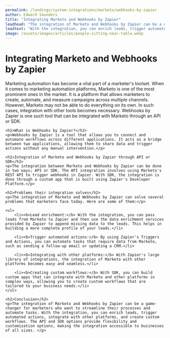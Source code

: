 ```yaml
---
permalink: /landings/system-integrations/marketo/webhooks-by-zapier
author: Edward Saunders
title: "Integrating Marketo and Webhooks by Zapier"
leadhead: "The integration of Marketo and Webhooks by Zapier can be a game-changer for marketers who want to streamline their processes and automate tasks"
leadtext: "With the integration, you can enrich leads, trigger automated actions, integrate with other platforms, and create custom workflows. The API and SDK options provide flexibility and customization options, making the integration accessible to businesses of all sizes."
image: /assets/images/articles/people-sitting-near-table.webp
---
```

<div class="arttext">	<h1>Integrating Marketo and Webhooks by Zapier</h1>
	<p>Marketing automation has become a vital part of a marketer's toolset. When it comes to marketing automation platforms, Marketo is one of the most prominent ones in the market. It is a platform that allows marketers to create, automate, and measure campaigns across multiple channels. However, Marketo may not be able to do everything on its own. In such cases, integration with other tools becomes necessary. Webhooks by Zapier is one such tool that can be integrated with Marketo through an API or SDK.</p>

	<h2>What is Webhooks by Zapier?</h2>
	<p>Webhooks by Zapier is a tool that allows you to connect and automate workflows across different applications. It acts as a bridge between two applications, allowing them to share data and trigger actions without any manual intervention.</p>

	<h2>Integration of Marketo and Webhooks by Zapier through API or SDK</h2>
	<p>The integration between Marketo and Webhooks by Zapier can be done in two ways; API or SDK. The API integration involves using Marketo's REST API to trigger webhooks in Zapier. With SDK, the integration is done through a custom app that is built using Zapier's Developer Platform.</p>

	<h2>Problems their integration solves</h2>
	<p>The integration of Marketo and Webhooks by Zapier can solve several problems that marketers face today. Here are some of them:</p>

	<ul>
		<li><b>Lead enrichment:</b> With the integration, you can pass leads from Marketo to Zapier and then use the data enrichment services provided by Zapier to append missing data to the leads. This helps in building a more complete profile of your leads.</li>

		<li><b>Trigger automated actions:</b> By using Zapier's Triggers and Actions, you can automate tasks that require data from Marketo, such as sending a follow-up email or updating a CRM.</li>

		<li><b>Integrating with other platforms:</b> With Zapier's large library of integrations, the integration of Marketo with other platforms becomes easy and seamless.</li>

		<li><b>Creating custom workflows:</b> With SDK, you can build custom apps that can integrate with Marketo and other platforms in complex ways, allowing you to create custom workflows that are tailored to your business needs.</li>
	</ul>

	<h2>Conclusion</h2>
	<p>The integration of Marketo and Webhooks by Zapier can be a game-changer for marketers who want to streamline their processes and automate tasks. With the integration, you can enrich leads, trigger automated actions, integrate with other platforms, and create custom workflows. The API and SDK options provide flexibility and customization options, making the integration accessible to businesses of all sizes. </p>
	
</div>